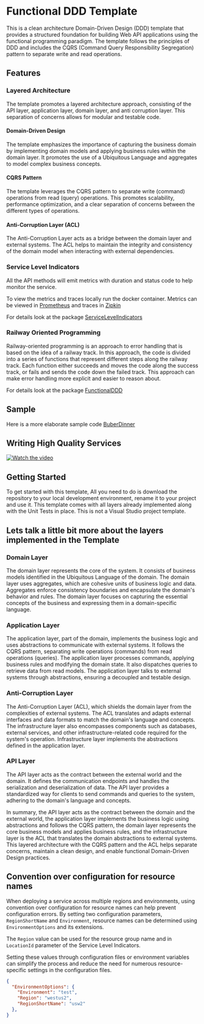 # Functional DDD Template

This is a clean architecture Domain-Driven Design (DDD) template that provides a structured foundation for building Web API applications using the functional programming paradigm.
The template follows the principles of DDD and includes the CQRS (Command Query Responsibility Segregation) pattern to separate write and read operations.

## Features

### Layered Architecture

The template promotes a layered architecture approach, consisting of the API layer, application layer, domain layer, and anti corruption layer. This separation of concerns allows for modular and testable code.

#### Domain-Driven Design

The template emphasizes the importance of capturing the business domain by implementing domain models and applying business rules within the domain layer. It promotes the use of a Ubiquitous Language and aggregates to model complex business concepts.

#### CQRS Pattern

The template leverages the CQRS pattern to separate write (command) operations from read (query) operations. This promotes scalability, performance optimization, and a clear separation of concerns between the different types of operations.

#### Anti-Corruption Layer (ACL)

The Anti-Corruption Layer acts as a bridge between the domain layer and external systems. The ACL helps to maintain the integrity and consistency of the domain model when interacting with external dependencies.

### Service Level Indicators

All the API methods will emit metrics with duration and status code to help monitor the service.

To view the metrics and traces locally run the docker container. 
Metrics can be viewed in [Prometheus](http://localhost:9090) and traces in [Zipkin](http://localhost:9411/zipkin/)

For details look at the package [ServiceLevelIndicators](https://github.com/xavierjohn/ServiceLevelIndicators)

### Railway Oriented Programming

Railway-oriented programming is an approach to error handling that is based on the idea of a railway track.
In this approach, the code is divided into a series of functions that represent different steps along the railway track.
Each function either succeeds and moves the code along the success track, or fails and sends the code down the failed track.
This approach can make error handling more explicit and easier to reason about.

For details look at the package [FunctionalDDD](https://github.com/xavierjohn/FunctionalDDD)

## Sample

Here is a more elaborate sample code [BuberDinner](https://github.com/xavierjohn/BuberDinner)

## Writing High Quality Services

[![Watch the video](https://img.youtube.com/vi/qpEXhw-TTW0/hqdefault.jpg)](https://www.youtube.com/embed/qpEXhw-TTW0)

## Getting Started

To get started with this template, All you need to do is download the repository to your local development environment, rename it to your project and use it. This template comes with all layers already implemented along with the Unit Tests in place.
This is not a Visual Studio project template.

## Lets talk a little bit more about the layers implemented in the Template

### Domain Layer

The domain layer represents the core of the system. It consists of business models identified in the Ubiquitous Language of the domain. The domain layer uses aggregates, which are cohesive units of business logic and data. Aggregates enforce consistency boundaries and encapsulate the domain's behavior and rules. The domain layer focuses on capturing the essential concepts of the business and expressing them in a domain-specific language.

### Application Layer

The application layer, part of the domain, implements the business logic and uses abstractions to communicate with external systems. It follows the CQRS pattern, separating write operations (commands) from read operations (queries). The application layer processes commands, applying business rules and modifying the domain state. It also dispatches queries to retrieve data from read models. The application layer talks to external systems through abstractions, ensuring a decoupled and testable design.

### Anti-Corruption Layer

The Anti-Corruption Layer (ACL), which shields the domain layer from the complexities of external systems. The ACL translates and adapts external interfaces and data formats to match the domain's language and concepts. The infrastructure layer also encompasses components such as databases, external services, and other infrastructure-related code required for the system's operation. Infrastructure layer implements the abstractions defined in the application layer.

### API Layer

The API layer acts as the contract between the external world and the domain. It defines the communication endpoints and handles the serialization and deserialization of data. The API layer provides a standardized way for clients to send commands and queries to the system, adhering to the domain's language and concepts.

In summary, the API layer acts as the contract between the domain and the external world, the application layer implements the business logic using abstractions and follows the CQRS pattern, the domain layer represents the core business models and applies business rules, and the infrastructure layer is the ACL that translates the domain abstractions to external systems. This layered architecture with the CQRS pattern and the ACL helps separate concerns, maintain a clean design, and enable functional Domain-Driven Design practices.

## Convention over configuration for resource names

When deploying a service across multiple regions and environments, using convention over configuration for resource names can help prevent configuration errors.
By setting two configuration parameters, `RegionShortName` and `Environment`, resource names can be determined using `EnvironmentOptions` and its extensions.

The `Region` value can be used for the resource group name and in `LocationId` parameter of the Service Level Indicators.

Setting these values through configuration files or environment variables can simplify the process and reduce the need for numerous resource-specific settings in the configuration files.

```json
{
  "EnvironmentOptions": {
    "Environment": "test",
    "Region": "westus2",
    "RegionShortName": "usw2"
  },
}
```
